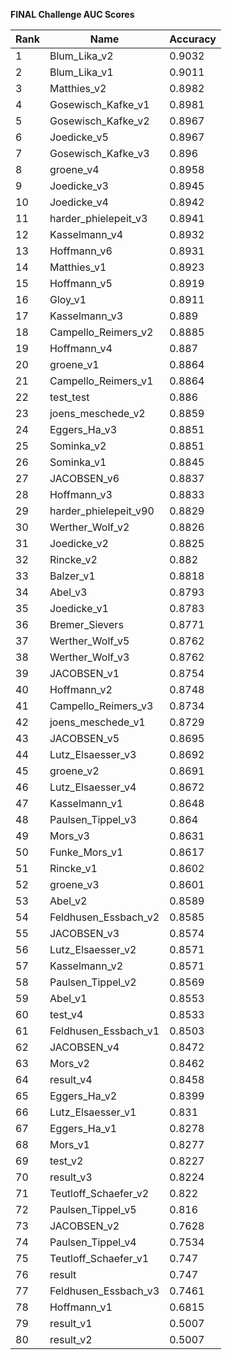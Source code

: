 **FINAL Challenge AUC Scores**


|Rank|Name|Accuracy|
|----|-----|---|
|1|Blum_Lika_v2|0.9032| 
|2|Blum_Lika_v1|0.9011| 
|3|Matthies_v2|0.8982| 
|4|Gosewisch_Kafke_v1|0.8981| 
|5|Gosewisch_Kafke_v2|0.8967| 
|6|Joedicke_v5|0.8967| 
|7|Gosewisch_Kafke_v3|0.896| 
|8|groene_v4|0.8958| 
|9|Joedicke_v3|0.8945| 
|10|Joedicke_v4|0.8942| 
|11|harder_phielepeit_v3|0.8941| 
|12|Kasselmann_v4|0.8932| 
|13|Hoffmann_v6|0.8931| 
|14|Matthies_v1|0.8923| 
|15|Hoffmann_v5|0.8919| 
|16|Gloy_v1|0.8911| 
|17|Kasselmann_v3|0.889| 
|18|Campello_Reimers_v2|0.8885| 
|19|Hoffmann_v4|0.887| 
|20|groene_v1|0.8864| 
|21|Campello_Reimers_v1|0.8864| 
|22|test_test|0.886| 
|23|joens_meschede_v2|0.8859| 
|24|Eggers_Ha_v3|0.8851| 
|25|Sominka_v2|0.8851| 
|26|Sominka_v1|0.8845| 
|27|JACOBSEN_v6|0.8837| 
|28|Hoffmann_v3|0.8833| 
|29|harder_phielepeit_v90|0.8829| 
|30|Werther_Wolf_v2|0.8826| 
|31|Joedicke_v2|0.8825| 
|32|Rincke_v2|0.882| 
|33|Balzer_v1|0.8818| 
|34|Abel_v3|0.8793| 
|35|Joedicke_v1|0.8783| 
|36|Bremer_Sievers|0.8771| 
|37|Werther_Wolf_v5|0.8762| 
|38|Werther_Wolf_v3|0.8762| 
|39|JACOBSEN_v1|0.8754| 
|40|Hoffmann_v2|0.8748| 
|41|Campello_Reimers_v3|0.8734| 
|42|joens_meschede_v1|0.8729| 
|43|JACOBSEN_v5|0.8695| 
|44|Lutz_Elsaesser_v3|0.8692| 
|45|groene_v2|0.8691| 
|46|Lutz_Elsaesser_v4|0.8672| 
|47|Kasselmann_v1|0.8648| 
|48|Paulsen_Tippel_v3|0.864| 
|49|Mors_v3|0.8631| 
|50|Funke_Mors_v1|0.8617| 
|51|Rincke_v1|0.8602| 
|52|groene_v3|0.8601| 
|53|Abel_v2|0.8589| 
|54|Feldhusen_Essbach_v2|0.8585| 
|55|JACOBSEN_v3|0.8574| 
|56|Lutz_Elsaesser_v2|0.8571| 
|57|Kasselmann_v2|0.8571| 
|58|Paulsen_Tippel_v2|0.8569| 
|59|Abel_v1|0.8553| 
|60|test_v4|0.8533| 
|61|Feldhusen_Essbach_v1|0.8503| 
|62|JACOBSEN_v4|0.8472| 
|63|Mors_v2|0.8462| 
|64|result_v4|0.8458| 
|65|Eggers_Ha_v2|0.8399| 
|66|Lutz_Elsaesser_v1|0.831| 
|67|Eggers_Ha_v1|0.8278| 
|68|Mors_v1|0.8277| 
|69|test_v2|0.8227| 
|70|result_v3|0.8224| 
|71|Teutloff_Schaefer_v2|0.822| 
|72|Paulsen_Tippel_v5|0.816| 
|73|JACOBSEN_v2|0.7628| 
|74|Paulsen_Tippel_v4|0.7534| 
|75|Teutloff_Schaefer_v1|0.747| 
|76|result|0.747| 
|77|Feldhusen_Essbach_v3|0.7461| 
|78|Hoffmann_v1|0.6815| 
|79|result_v1|0.5007| 
|80|result_v2|0.5007| 

